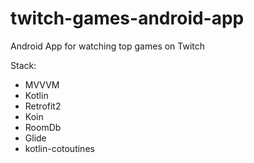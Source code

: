 # twitch-games-android-app
Android App for watching top games on Twitch

Stack:
- MVVVM
- Kotlin
- Retrofit2
- Koin
- RoomDb
- Glide
- kotlin-cotoutines 
